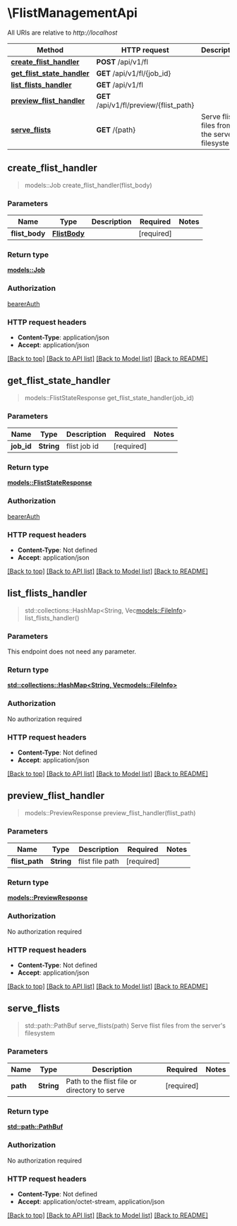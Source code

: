 # \FlistManagementApi

All URIs are relative to *http://localhost*

Method | HTTP request | Description
------------- | ------------- | -------------
[**create_flist_handler**](FlistManagementApi.md#create_flist_handler) | **POST** /api/v1/fl | 
[**get_flist_state_handler**](FlistManagementApi.md#get_flist_state_handler) | **GET** /api/v1/fl/{job_id} | 
[**list_flists_handler**](FlistManagementApi.md#list_flists_handler) | **GET** /api/v1/fl | 
[**preview_flist_handler**](FlistManagementApi.md#preview_flist_handler) | **GET** /api/v1/fl/preview/{flist_path} | 
[**serve_flists**](FlistManagementApi.md#serve_flists) | **GET** /{path} | Serve flist files from the server's filesystem



## create_flist_handler

> models::Job create_flist_handler(flist_body)


### Parameters


Name | Type | Description  | Required | Notes
------------- | ------------- | ------------- | ------------- | -------------
**flist_body** | [**FlistBody**](FlistBody.md) |  | [required] |

### Return type

[**models::Job**](Job.md)

### Authorization

[bearerAuth](../README.md#bearerAuth)

### HTTP request headers

- **Content-Type**: application/json
- **Accept**: application/json

[[Back to top]](#) [[Back to API list]](../README.md#documentation-for-api-endpoints) [[Back to Model list]](../README.md#documentation-for-models) [[Back to README]](../README.md)


## get_flist_state_handler

> models::FlistStateResponse get_flist_state_handler(job_id)


### Parameters


Name | Type | Description  | Required | Notes
------------- | ------------- | ------------- | ------------- | -------------
**job_id** | **String** | flist job id | [required] |

### Return type

[**models::FlistStateResponse**](FlistStateResponse.md)

### Authorization

[bearerAuth](../README.md#bearerAuth)

### HTTP request headers

- **Content-Type**: Not defined
- **Accept**: application/json

[[Back to top]](#) [[Back to API list]](../README.md#documentation-for-api-endpoints) [[Back to Model list]](../README.md#documentation-for-models) [[Back to README]](../README.md)


## list_flists_handler

> std::collections::HashMap<String, Vec<models::FileInfo>> list_flists_handler()


### Parameters

This endpoint does not need any parameter.

### Return type

[**std::collections::HashMap<String, Vec<models::FileInfo>>**](Vec.md)

### Authorization

No authorization required

### HTTP request headers

- **Content-Type**: Not defined
- **Accept**: application/json

[[Back to top]](#) [[Back to API list]](../README.md#documentation-for-api-endpoints) [[Back to Model list]](../README.md#documentation-for-models) [[Back to README]](../README.md)


## preview_flist_handler

> models::PreviewResponse preview_flist_handler(flist_path)


### Parameters


Name | Type | Description  | Required | Notes
------------- | ------------- | ------------- | ------------- | -------------
**flist_path** | **String** | flist file path | [required] |

### Return type

[**models::PreviewResponse**](PreviewResponse.md)

### Authorization

No authorization required

### HTTP request headers

- **Content-Type**: Not defined
- **Accept**: application/json

[[Back to top]](#) [[Back to API list]](../README.md#documentation-for-api-endpoints) [[Back to Model list]](../README.md#documentation-for-models) [[Back to README]](../README.md)


## serve_flists

> std::path::PathBuf serve_flists(path)
Serve flist files from the server's filesystem

### Parameters


Name | Type | Description  | Required | Notes
------------- | ------------- | ------------- | ------------- | -------------
**path** | **String** | Path to the flist file or directory to serve | [required] |

### Return type

[**std::path::PathBuf**](std::path::PathBuf.md)

### Authorization

No authorization required

### HTTP request headers

- **Content-Type**: Not defined
- **Accept**: application/octet-stream, application/json

[[Back to top]](#) [[Back to API list]](../README.md#documentation-for-api-endpoints) [[Back to Model list]](../README.md#documentation-for-models) [[Back to README]](../README.md)

